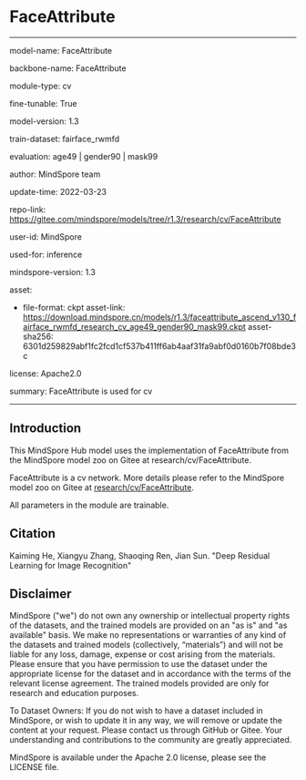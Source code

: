 # FaceAttribute

---

model-name: FaceAttribute

backbone-name: FaceAttribute

module-type: cv

fine-tunable: True

model-version: 1.3

train-dataset: fairface_rwmfd

evaluation: age49 | gender90 | mask99

author: MindSpore team

update-time: 2022-03-23

repo-link: <https://gitee.com/mindspore/models/tree/r1.3/research/cv/FaceAttribute>

user-id: MindSpore

used-for: inference

mindspore-version: 1.3

asset:

-
    file-format: ckpt
    asset-link: <https://download.mindspore.cn/models/r1.3/faceattribute_ascend_v130_fairface_rwmfd_research_cv_age49_gender90_mask99.ckpt>
    asset-sha256: 6301d259829abf1fc2fcd1cf537b411ff6ab4aaf31fa9abf0d0160b7f08bde3c

license: Apache2.0

summary: FaceAttribute is used for cv

---

## Introduction

This MindSpore Hub model uses the implementation of FaceAttribute from the MindSpore model zoo on Gitee at research/cv/FaceAttribute.

FaceAttribute is a cv network. More details please refer to the MindSpore model zoo on Gitee at [research/cv/FaceAttribute](https://gitee.com/mindspore/models/blob/r1.3/research/cv/FaceAttribute/README.md).

All parameters in the module are trainable.

## Citation

Kaiming He, Xiangyu Zhang, Shaoqing Ren, Jian Sun. "Deep Residual Learning for Image Recognition"

## Disclaimer

MindSpore ("we") do not own any ownership or intellectual property rights of the datasets, and the trained models are provided on an "as is" and "as available" basis. We make no representations or warranties of any kind of the datasets and trained models (collectively, “materials”) and will not be liable for any loss, damage, expense or cost arising from the materials. Please ensure that you have permission to use the dataset under the appropriate license for the dataset and in accordance with the terms of the relevant license agreement. The trained models provided are only for research and education purposes.

To Dataset Owners: If you do not wish to have a dataset included in MindSpore, or wish to update it in any way, we will remove or update the content at your request. Please contact us through GitHub or Gitee. Your understanding and contributions to the community are greatly appreciated.

MindSpore is available under the Apache 2.0 license, please see the LICENSE file.
